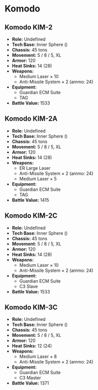# Komodo
## Komodo KIM-2
- **Role:** Undefined
- **Tech Base:** Inner Sphere ()
- **Chassis:** 45 tons
- **Movement:** 5 / 8 / 5, XL
- **Armor:** 120
- **Heat Sinks:** 14 (28)
- **Weapons:**
  - Medium Laser × 10
  - Anti-Missile System × 2 (ammo: 24)
- **Equipment:**
  - Guardian ECM Suite
  - TAG
- **Battle Value:** 1533

## Komodo KIM-2A
- **Role:** Undefined
- **Tech Base:** Inner Sphere ()
- **Chassis:** 45 tons
- **Movement:** 5 / 8 / 5, XL
- **Armor:** 120
- **Heat Sinks:** 14 (28)
- **Weapons:**
  - ER Large Laser
  - Anti-Missile System × 2 (ammo: 24)
  - Medium Laser × 5
- **Equipment:**
  - Guardian ECM Suite
  - TAG
- **Battle Value:** 1415

## Komodo KIM-2C
- **Role:** Undefined
- **Tech Base:** Inner Sphere ()
- **Chassis:** 45 tons
- **Movement:** 5 / 8 / 5, XL
- **Armor:** 120
- **Heat Sinks:** 14 (28)
- **Weapons:**
  - Medium Laser × 10
  - Anti-Missile System × 2 (ammo: 24)
- **Equipment:**
  - Guardian ECM Suite
  - C3 Slave
- **Battle Value:** 1533

## Komodo KIM-3C
- **Role:** Undefined
- **Tech Base:** Inner Sphere ()
- **Chassis:** 45 tons
- **Movement:** 5 / 8 / 5, XL
- **Armor:** 120
- **Heat Sinks:** 12 (24)
- **Weapons:**
  - Medium Laser × 8
  - Anti-Missile System × 2 (ammo: 24)
- **Equipment:**
  - Guardian ECM Suite
  - C3 Master
- **Battle Value:** 1371

